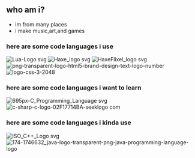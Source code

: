 ## who am i?

- im from many places
- i make music,art,and games

### here are some code languages i use


![Lua-Logo svg](https://user-images.githubusercontent.com/113801267/201102390-1f1925e8-1b96-4d4f-bc20-b2f302b66072.png)
![Haxe_logo svg](https://user-images.githubusercontent.com/113801267/201102393-e9fbc61a-7528-4f5e-8a74-2ddbf6933c36.png)
![HaxeFlixel_logo svg](https://user-images.githubusercontent.com/113801267/201103110-2ce1e2d6-27cf-4f15-aac0-6fa672101f89.png)
![png-transparent-logo-html5-brand-design-text-logo-number](https://user-images.githubusercontent.com/113801267/208263873-ff53356f-0e07-4a34-b796-1bd701c80f67.png)
![logo-css-3-2048](https://user-images.githubusercontent.com/113801267/208263876-5740b63b-a836-4bce-ad3a-c62048fd2b19.png)


### here are some code languages i want to learn

![695px-C_Programming_Language svg](https://user-images.githubusercontent.com/113801267/201103104-d0114dbd-f090-494c-a0cc-963277e9836f.png)
![c-sharp-c-logo-02F17714BA-seeklogo com](https://user-images.githubusercontent.com/113801267/201103107-bd5a92a7-b5d2-48aa-9d75-80c46d647a3d.png)


### here are some code languages i kinda use

![ISO_C++_Logo svg](https://user-images.githubusercontent.com/113801267/201103109-bced2516-4bf4-4ef9-9e76-b084f162f7d3.png)
![174-1746632_java-logo-transparent-png-java-programming-language-logo](https://user-images.githubusercontent.com/113801267/208263815-5b338330-66ed-4928-b10f-bf3d2df67881.png)
